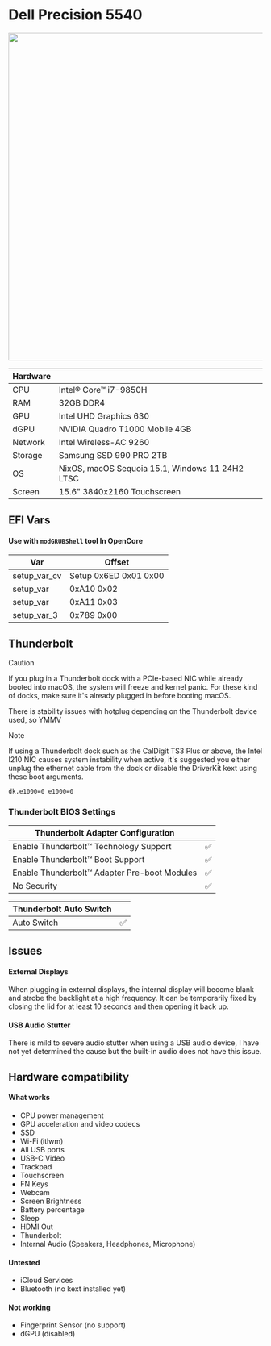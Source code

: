 # Dell Precision 5540
<img src="https://i.imgur.com/Uql3mVu.png" width="650">

| Hardware  | |
| ------------- | ------------- |
| CPU  | Intel® Core™ i7-9850H |
| RAM  | 32GB DDR4 |
| GPU  | Intel UHD Graphics 630  |
| dGPU  | NVIDIA Quadro T1000 Mobile 4GB  |
| Network  | Intel Wireless-AC 9260  |
| Storage  | Samsung SSD 990 PRO 2TB |
| OS  | NixOS, macOS Sequoia 15.1, Windows 11 24H2 LTSC |
| Screen  | 15.6" 3840x2160 Touchscreen  | 

## EFI Vars
#### Use with `modGRUBShell` tool In OpenCore
|  Var | Offset |
| ------------- | ------------- |
| setup_var_cv | Setup 0x6ED 0x01 0x00 |
| setup_var | 0xA10 0x02 |
| setup_var | 0xA11 0x03 |
| setup_var_3 | 0x789 0x00 |

## Thunderbolt
> [!CAUTION]
> If you plug in a Thunderbolt dock with a PCIe-based NIC while already booted into macOS, the system will freeze and kernel panic. For these kind of docks, make sure it's already plugged in before booting macOS.
> 
> There is stability issues with hotplug depending on the Thunderbolt device used, so YMMV

> [!NOTE]  
> If using a Thunderbolt dock such as the CalDigit TS3 Plus or above, the Intel I210 NIC causes system instability when active, it's suggested you either unplug the ethernet cable from the dock or disable the DriverKit kext using these boot arguments.
> 
> `dk.e1000=0 e1000=0`


### Thunderbolt BIOS Settings
|  Thunderbolt Adapter Configuration ||
| ------------- | ------------- |
| Enable Thunderbolt™ Technology Support | ✅ |
| Enable Thunderbolt™ Boot Support | ✅ |
| Enable Thunderbolt™ Adapter Pre-boot Modules | ✅ |
| No Security | ✅ |

|  Thunderbolt Auto Switch ||
| ------------- | ------------- |
| Auto Switch | ✅ |

## Issues
#### External Displays
When plugging in external displays, the internal display will become blank and strobe the backlight at a high frequency. It can be temporarily fixed by closing the lid for at least 10 seconds and then opening it back up.

#### USB Audio Stutter
There is mild to severe audio stutter when using a USB audio device, I have not yet determined the cause but the built-in audio does not have this issue.

## Hardware compatibility

#### What works
- CPU power management
- GPU acceleration and video codecs
- SSD
- Wi-Fi (itlwm)
- All USB ports
- USB-C Video
- Trackpad
- Touchscreen 
- FN Keys
- Webcam
- Screen Brightness
- Battery percentage
- Sleep
- HDMI Out
- Thunderbolt
- Internal Audio (Speakers, Headphones, Microphone)

#### Untested
- iCloud Services
- Bluetooth (no kext installed yet)

#### Not working
- Fingerprint Sensor (no support)
- dGPU (disabled)

